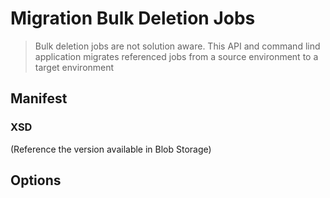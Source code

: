 # Migration Bulk Deletion Jobs

> Bulk deletion jobs are not solution aware. This API and command lind application migrates referenced jobs from a source environment to a target environment

## Manifest

### XSD

(Reference the version available in Blob Storage)

## Options